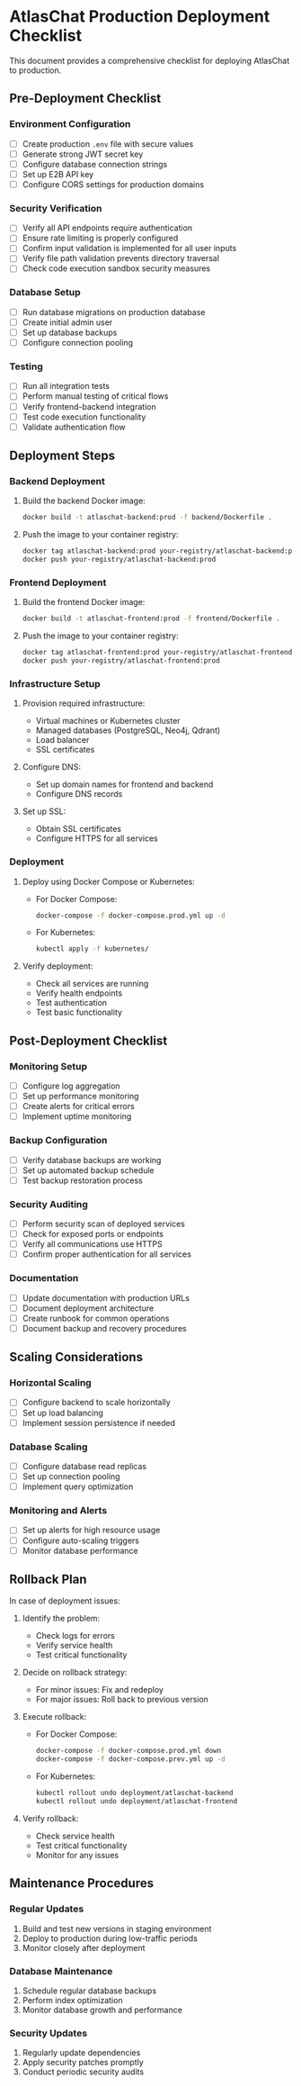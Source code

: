 # AtlasChat Production Deployment Checklist

This document provides a comprehensive checklist for deploying AtlasChat to production.

## Pre-Deployment Checklist

### Environment Configuration

- [ ] Create production `.env` file with secure values
- [ ] Generate strong JWT secret key
- [ ] Configure database connection strings
- [ ] Set up E2B API key
- [ ] Configure CORS settings for production domains

### Security Verification

- [ ] Verify all API endpoints require authentication
- [ ] Ensure rate limiting is properly configured
- [ ] Confirm input validation is implemented for all user inputs
- [ ] Verify file path validation prevents directory traversal
- [ ] Check code execution sandbox security measures

### Database Setup

- [ ] Run database migrations on production database
- [ ] Create initial admin user
- [ ] Set up database backups
- [ ] Configure connection pooling

### Testing

- [ ] Run all integration tests
- [ ] Perform manual testing of critical flows
- [ ] Verify frontend-backend integration
- [ ] Test code execution functionality
- [ ] Validate authentication flow

## Deployment Steps

### Backend Deployment

1. Build the backend Docker image:

   ```bash
   docker build -t atlaschat-backend:prod -f backend/Dockerfile .
   ```

2. Push the image to your container registry:

   ```bash
   docker tag atlaschat-backend:prod your-registry/atlaschat-backend:prod
   docker push your-registry/atlaschat-backend:prod
   ```

### Frontend Deployment

1. Build the frontend Docker image:

   ```bash
   docker build -t atlaschat-frontend:prod -f frontend/Dockerfile .
   ```

2. Push the image to your container registry:

   ```bash
   docker tag atlaschat-frontend:prod your-registry/atlaschat-frontend:prod
   docker push your-registry/atlaschat-frontend:prod
   ```

### Infrastructure Setup

1. Provision required infrastructure:

   - Virtual machines or Kubernetes cluster
   - Managed databases (PostgreSQL, Neo4j, Qdrant)
   - Load balancer
   - SSL certificates

2. Configure DNS:

   - Set up domain names for frontend and backend
   - Configure DNS records

3. Set up SSL:
   - Obtain SSL certificates
   - Configure HTTPS for all services

### Deployment

1. Deploy using Docker Compose or Kubernetes:

   - For Docker Compose:

     ```bash
     docker-compose -f docker-compose.prod.yml up -d
     ```

   - For Kubernetes:

     ```bash
     kubectl apply -f kubernetes/
     ```

2. Verify deployment:
   - Check all services are running
   - Verify health endpoints
   - Test authentication
   - Test basic functionality

## Post-Deployment Checklist

### Monitoring Setup

- [ ] Configure log aggregation
- [ ] Set up performance monitoring
- [ ] Create alerts for critical errors
- [ ] Implement uptime monitoring

### Backup Configuration

- [ ] Verify database backups are working
- [ ] Set up automated backup schedule
- [ ] Test backup restoration process

### Security Auditing

- [ ] Perform security scan of deployed services
- [ ] Check for exposed ports or endpoints
- [ ] Verify all communications use HTTPS
- [ ] Confirm proper authentication for all services

### Documentation

- [ ] Update documentation with production URLs
- [ ] Document deployment architecture
- [ ] Create runbook for common operations
- [ ] Document backup and recovery procedures

## Scaling Considerations

### Horizontal Scaling

- [ ] Configure backend to scale horizontally
- [ ] Set up load balancing
- [ ] Implement session persistence if needed

### Database Scaling

- [ ] Configure database read replicas
- [ ] Set up connection pooling
- [ ] Implement query optimization

### Monitoring and Alerts

- [ ] Set up alerts for high resource usage
- [ ] Configure auto-scaling triggers
- [ ] Monitor database performance

## Rollback Plan

In case of deployment issues:

1. Identify the problem:

   - Check logs for errors
   - Verify service health
   - Test critical functionality

2. Decide on rollback strategy:

   - For minor issues: Fix and redeploy
   - For major issues: Roll back to previous version

3. Execute rollback:

   - For Docker Compose:

     ```bash
     docker-compose -f docker-compose.prod.yml down
     docker-compose -f docker-compose.prev.yml up -d
     ```

   - For Kubernetes:

     ```bash
     kubectl rollout undo deployment/atlaschat-backend
     kubectl rollout undo deployment/atlaschat-frontend
     ```

4. Verify rollback:
   - Check service health
   - Test critical functionality
   - Monitor for any issues

## Maintenance Procedures

### Regular Updates

1. Build and test new versions in staging environment
2. Deploy to production during low-traffic periods
3. Monitor closely after deployment

### Database Maintenance

1. Schedule regular database backups
2. Perform index optimization
3. Monitor database growth and performance

### Security Updates

1. Regularly update dependencies
2. Apply security patches promptly
3. Conduct periodic security audits
